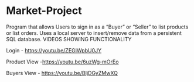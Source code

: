 # Market-Project
Program that allows Users to sign in as a “Buyer” or “Seller” to list products or list orders. Uses a local server to insert/remove data from a persistent SQL database.
VIDEOS SHOWING FUNCTIONALITY

Login - https://youtu.be/ZEGIWpbU0JY

Product View -https://youtu.be/6uzWg-mOrEo

Buyers View - https://youtu.be/BIjDGyZMwXQ
